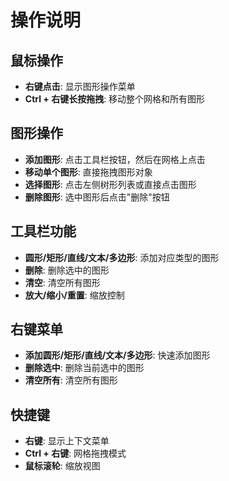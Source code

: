 # 操作说明

## 鼠标操作
- **右键点击**: 显示图形操作菜单
- **Ctrl + 右键长按拖拽**: 移动整个网格和所有图形

## 图形操作
- **添加图形**: 点击工具栏按钮，然后在网格上点击
- **移动单个图形**: 直接拖拽图形对象
- **选择图形**: 点击左侧树形列表或直接点击图形
- **删除图形**: 选中图形后点击"删除"按钮

## 工具栏功能
- **圆形/矩形/直线/文本/多边形**: 添加对应类型的图形
- **删除**: 删除选中的图形
- **清空**: 清空所有图形
- **放大/缩小/重置**: 缩放控制

## 右键菜单
- **添加圆形/矩形/直线/文本/多边形**: 快速添加图形
- **删除选中**: 删除当前选中的图形
- **清空所有**: 清空所有图形

## 快捷键
- **右键**: 显示上下文菜单
- **Ctrl + 右键**: 网格拖拽模式
- **鼠标滚轮**: 缩放视图 